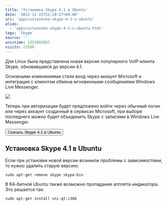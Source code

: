 ```yaml
---
title: 'Установка Skype 4.1 в Ubuntu'
date: '2012-11-15T22:24:27+04:00'
uri: 'apps/ustanovka-skype-4-1-v-ubuntu'
alias: 
  - 'apps/ustanovka-skype-4-1-v-ubuntu.html'
tags: 'Skype'
source: ''
unixtime: 1353003867
visits: 23506
---
```

Для Linux была представлена новая версия популярного VoIP-клинта Skype, обновившаяся до версии 4.1.

Основными изменениями стали вход через аккаунт Microsoft и интеграция с клиентом обмена мгновенными сообщениями Windows Live Messenger.

[![](img/2012/11/15/22-00/skype-8187908297-o.jpg)](img/2012/11/15/22-00/skype-8187908297-o.jpg)

Теперь при авторизации будет предложено войти через обычный логин или через аккаунт созданный в сервисах Microsoft, при выборе последнего можно будет объединить Skype с записями в Windows Live Messenger.

[<button>Скачать Skype 4.1 в Ubuntu</button>](http://www.skype.com/intl/en-us/get-skype/on-your-computer/linux/)

## Установка Skype 4.1 в Ubuntu

Если при установке новой версии возникли проблемы с зависимостями, то нужно удалить старую версию:

```
sudo apt-get remove skype skype-bin
```

В 64-битной Ubuntu также возможно пропадание апплета-индикатора. Это решается так:

```
sudo apt-get install sni-qt:i386
```

